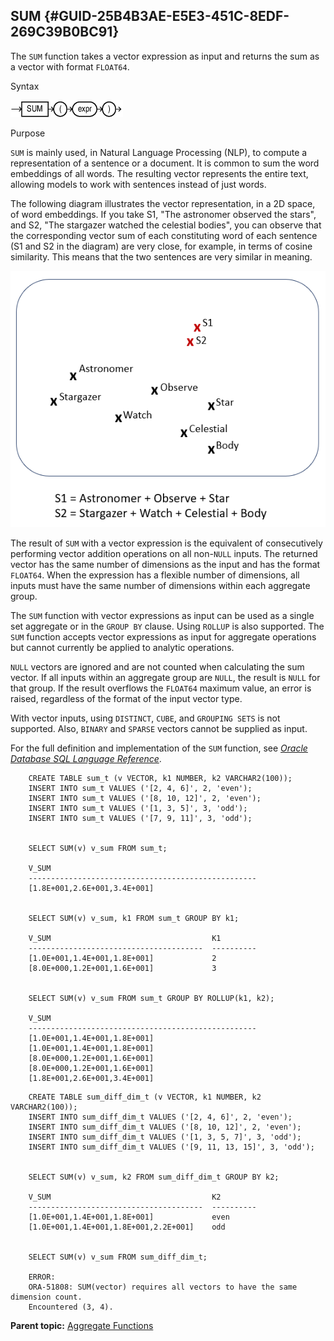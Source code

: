 ## SUM {#GUID-25B4B3AE-E5E3-451C-8EDF-269C39B0BC91}

The `SUM` function takes a vector expression as input and returns the sum as a vector with format `FLOAT64`. 

Syntax

  


![Description of sum_vecse.eps follows](img/sum_vecse.gif)  


  


Purpose

`SUM` is mainly used, in Natural Language Processing (NLP), to compute a representation of a sentence or a document. It is common to sum the word embeddings of all words. The resulting vector represents the entire text, allowing models to work with sentences instead of just words. 

The following diagram illustrates the vector representation, in a 2D space, of word embeddings. If you take S1, "The astronomer observed the stars", and S2, "The stargazer watched the celestial bodies", you can observe that the corresponding vector sum of each constituting word of each sentence (S1 and S2 in the diagram) are very close, for example, in terms of cosine similarity. This means that the two sentences are very similar in meaning.

  


![Description of vector_sum_diagram.png follows](img/vector_sum_diagram.png)  


  


The result of `SUM` with a vector expression is the equivalent of consecutively performing vector addition operations on all non-`NULL` inputs. The returned vector has the same number of dimensions as the input and has the format `FLOAT64`. When the expression has a flexible number of dimensions, all inputs must have the same number of dimensions within each aggregate group. 

The `SUM` function with vector expressions as input can be used as a single set aggregate or in the `GROUP BY` clause. Using `ROLLUP` is also supported. The `SUM` function accepts vector expressions as input for aggregate operations but cannot currently be applied to analytic operations. 

`NULL` vectors are ignored and are not counted when calculating the sum vector. If all inputs within an aggregate group are `NULL`, the result is `NULL` for that group. If the result overflows the `FLOAT64` maximum value, an error is raised, regardless of the format of the input vector type. 

With vector inputs, using `DISTINCT`, `CUBE`, and `GROUPING SETS` is not supported. Also, `BINARY` and `SPARSE` vectors cannot be supplied as input. 

For the full definition and implementation of the `SUM` function, see [*Oracle Database SQL Language Reference*](https://docs.oracle.com/pls/topic/lookup?ctx=en/database/oracle/oracle-database/23/vecse&id=SQLRF-GUID-5610BE2C-CFE5-446F-A1F7-B924B5663220). 
```
    CREATE TABLE sum_t (v VECTOR, k1 NUMBER, k2 VARCHAR2(100));
    INSERT INTO sum_t VALUES ('[2, 4, 6]', 2, 'even');
    INSERT INTO sum_t VALUES ('[8, 10, 12]', 2, 'even');
    INSERT INTO sum_t VALUES ('[1, 3, 5]', 3, 'odd');
    INSERT INTO sum_t VALUES ('[7, 9, 11]', 3, 'odd');
    
    
    SELECT SUM(v) v_sum FROM sum_t;
    
    V_SUM
    ---------------------------------------------------
    [1.8E+001,2.6E+001,3.4E+001]
    
    
    SELECT SUM(v) v_sum, k1 FROM sum_t GROUP BY k1;
    
    V_SUM                                    K1
    ---------------------------------------  ----------
    [1.0E+001,1.4E+001,1.8E+001]             2
    [8.0E+000,1.2E+001,1.6E+001]             3
    
    
    SELECT SUM(v) v_sum FROM sum_t GROUP BY ROLLUP(k1, k2);
    
    V_SUM
    ---------------------------------------------------
    [1.0E+001,1.4E+001,1.8E+001]
    [1.0E+001,1.4E+001,1.8E+001]
    [8.0E+000,1.2E+001,1.6E+001]
    [8.0E+000,1.2E+001,1.6E+001]
    [1.8E+001,2.6E+001,3.4E+001]
```
```
    CREATE TABLE sum_diff_dim_t (v VECTOR, k1 NUMBER, k2 VARCHAR2(100));
    INSERT INTO sum_diff_dim_t VALUES ('[2, 4, 6]', 2, 'even');
    INSERT INTO sum_diff_dim_t VALUES ('[8, 10, 12]', 2, 'even');
    INSERT INTO sum_diff_dim_t VALUES ('[1, 3, 5, 7]', 3, 'odd');
    INSERT INTO sum_diff_dim_t VALUES ('[9, 11, 13, 15]', 3, 'odd');
    
    
    SELECT SUM(v) v_sum, k2 FROM sum_diff_dim_t GROUP BY k2;
    
    V_SUM                                    K2
    ---------------------------------------  ----------
    [1.0E+001,1.4E+001,1.8E+001]             even
    [1.0E+001,1.4E+001,1.8E+001,2.2E+001]    odd
    
    
    SELECT SUM(v) v_sum FROM sum_diff_dim_t;
    
    ERROR:
    ORA-51808: SUM(vector) requires all vectors to have the same dimension count.
    Encountered (3, 4).
```
    

**Parent topic:** [Aggregate Functions](aggregate-functions.md)
